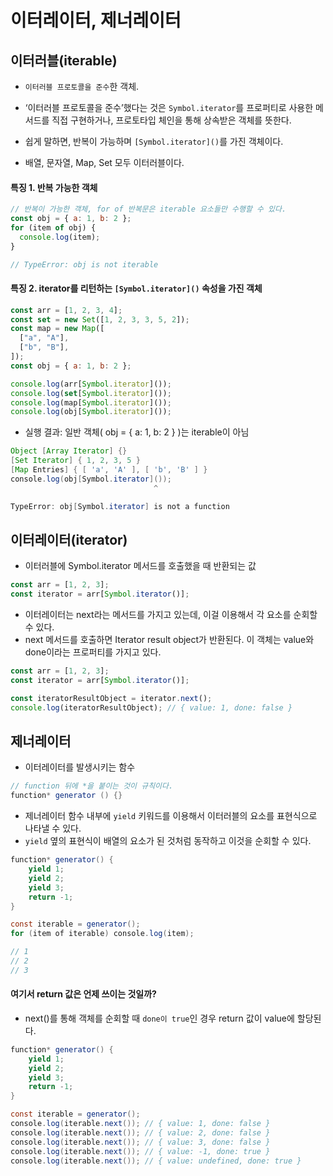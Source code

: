 # 이터레이터, 제너레이터

## 이터러블(iterable)

- `이터러블 프로토콜을 준수`한 객체.
- ‘이터러블 프로토콜을 준수’했다는 것은 `Symbol.iterator`를 프로퍼티로 사용한 메서드를 직접 구현하거나, 프로토타입 체인을 통해 상속받은 객체를 뜻한다.

- 쉽게 말하면, 반복이 가능하며 `[Symbol.iterator]()`를 가진 객체이다.
- 배열, 문자열, Map, Set 모두 이터러블이다.

#### 특징 1. 반복 가능한 객체

```jsx
// 반복이 가능한 객체, for of 반복문은 iterable 요소들만 수행할 수 있다.
const obj = { a: 1, b: 2 };
for (item of obj) {
  console.log(item);
}

// TypeError: obj is not iterable
```

#### 특징 2. iterator를 리턴하는 `[Symbol.iterator]()` 속성을 가진 객체

```jsx
const arr = [1, 2, 3, 4];
const set = new Set([1, 2, 3, 3, 5, 2]);
const map = new Map([
  ["a", "A"],
  ["b", "B"],
]);
const obj = { a: 1, b: 2 };

console.log(arr[Symbol.iterator]());
console.log(set[Symbol.iterator]());
console.log(map[Symbol.iterator]());
console.log(obj[Symbol.iterator]());
```

- 실행 결과: 일반 객체( obj = { a: 1, b: 2 } )는 iterable이 아님

```java
Object [Array Iterator] {}
[Set Iterator] { 1, 2, 3, 5 }
[Map Entries] { [ 'a', 'A' ], [ 'b', 'B' ] }
console.log(obj[Symbol.iterator]());
                                ^

TypeError: obj[Symbol.iterator] is not a function
```

## 이터레이터(iterator)

- 이터러블에 Symbol.iterator 메서드를 호출했을 때 반환되는 값

```jsx
const arr = [1, 2, 3];
const iterator = arr[Symbol.iterator()];
```

- 이터레이터는 next라는 메서드를 가지고 있는데, 이걸 이용해서 각 요소를 순회할 수 있다.
- next 메서드를 호출하면 Iterator result object가 반환된다. 이 객체는 value와 done이라는 프로퍼티를 가지고 있다.

```jsx
const arr = [1, 2, 3];
const iterator = arr[Symbol.iterator()];

const iteratorResultObject = iterator.next();
console.log(iteratorResultObject); // { value: 1, done: false }
```

## 제너레이터

- 이터레이터를 발생시키는 함수

```java
// function 뒤에 *을 붙이는 것이 규칙이다.
function* generator () {}
```

- 제너레이터 함수 내부에 `yield` 키워드를 이용해서 이터러블의 요소를 표현식으로 나타낼 수 있다.
- `yield` 옆의 표현식이 배열의 요소가 된 것처럼 동작하고 이것을 순회할 수 있다.

```java
function* generator() {
	yield 1;
	yield 2;
	yield 3;
	return -1;
}

const iterable = generator();
for (item of iterable) console.log(item);

// 1
// 2
// 3
```

#### 여기서 return 값은 언제 쓰이는 것일까?

- next()를 통해 객체를 순회할 때 `done이 true`인 경우 return 값이 value에 할당된다.

```java
function* generator() {
	yield 1;
	yield 2;
	yield 3;
	return -1;
}

const iterable = generator();
console.log(iterable.next()); // { value: 1, done: false }
console.log(iterable.next()); // { value: 2, done: false }
console.log(iterable.next()); // { value: 3, done: false }
console.log(iterable.next()); // { value: -1, done: true }
console.log(iterable.next()); // { value: undefined, done: true }
```
